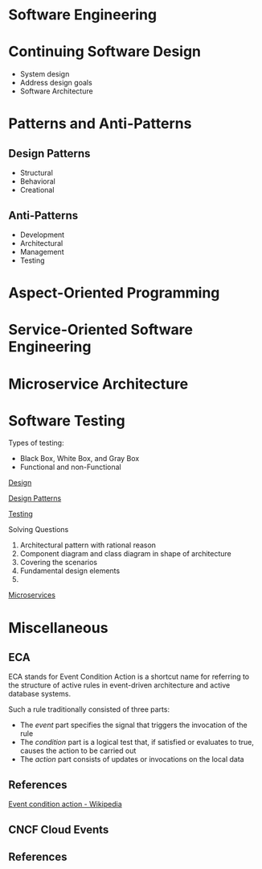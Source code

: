 # Software Engineering

# Continuing Software Design

- System design
- Address design goals
- Software Architecture

# Patterns and Anti-Patterns

## Design Patterns

- Structural
- Behavioral
- Creational

## Anti-Patterns

- Development
- Architectural
- Management
- Testing

# Aspect-Oriented Programming

# Service-Oriented Software Engineering

# Microservice Architecture

# Software Testing

Types of testing: 

- Black Box, White Box, and Gray Box
- Functional and non-Functional

[Design](Software%20E%20223a4/Design%207dfad.md)

[Design Patterns](Software%20E%20223a4/Design%20Pat%204b009.md)

[Testing](Software%20E%20223a4/Testing%2039c8a.md)

Solving Questions

1. Architectural pattern with rational reason
2. Component diagram and class diagram in shape of architecture
3. Covering the scenarios
4. Fundamental design elements
5. 

[Microservices](Software%20E%20223a4/Microservi%20c2400.md)

# Miscellaneous

## ECA

ECA stands for Event Condition Action is a shortcut name for referring to the structure of active rules in event-driven architecture and active database systems.

Such a rule traditionally consisted of three parts:

- The *event* part specifies the signal that triggers the invocation of the rule
- The *condition* part is a logical test that, if satisfied or evaluates to true, causes the action to be carried out
- The *action* part consists of updates or invocations on the local data

## References

[Event condition action - Wikipedia](https://en.wikipedia.org/wiki/Event_condition_action)

## CNCF Cloud Events

## References